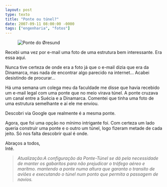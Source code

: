 ```yaml
---
layout: post
type: texto
title: "Ponte ou túnel?"
date: 2007-09-11 08:00:00 -0000
tags: ["engenharia", "fotos"]
---
```

<figure class="foto-post">
    <img src="https://static.abc.es/Media/201403/23/oresund--644x362.jpg" alt="Ponte do Øresund" title="Ponte do Øresund">
</figure>
Recebi uma vez por e-mail uma foto de uma estrutura bem interessante. Era essa aqui.

Nunca tive certeza de onde era a foto já que o e-mail dizia que era da Dinamarca, mas nada de encontrar algo parecido na internet... Acabei desistindo de procurar...

Há uma semana um colega meu da faculdade me disse que havia recebido um e-mail legal com uma ponte que no meio virava túnel. A ponte cruzava um canal entre a Suécia e a Dinamarca. Comentei que tinha uma foto de uma estrutura semelhante e aí ele me enviou. 

Descobri via Google que realmente é a mesma ponte.

Agora, que foi uma opção no mínimo intrigante foi. Com certeza um lado queria construir uma ponte e o outro um túnel, logo fizeram metade de cada jeito. Só nos falta descobrir qual é onde.

Abraços a todos,  
Inté.

>*Atualização:A configuração da Ponte-Túnel se dá pela necessidade de manter os gabaritos para não prejudicar o tráfego aéreo e marítmo. mantendo a ponte numa altura que garanta o transito de aviões e executando o túnel num ponto que permita a passagem de navios.*

